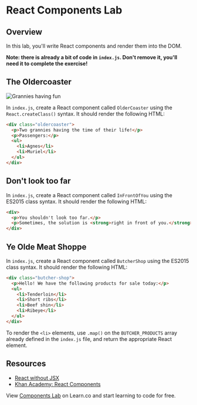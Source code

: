# React Components Lab

## Overview

In this lab, you'll write React components and render them into the DOM. 


**Note: there is already a bit of code in `index.js`. Don't remove it, you'll need it to complete the exercise!**

## The Oldercoaster
![Grannies having fun](https://media.giphy.com/media/MMQrQQ87G2MmY/giphy.gif)

In `index.js`, create a React component called `OlderCoaster` using the `React.createClass()` syntax. It should render the following HTML:

```html
<div class="oldercoaster">
  <p>Two grannies having the time of their life!</p>
  <p>Passengers:</p>
  <ul>
    <li>Agnes</li>
    <li>Muriel</li>
  </ul>
</div>
```

## Don't look too far
In `index.js`, create a React component called `InFrontOfYou` using the ES2015 class syntax. It should render the following HTML:

```html
<div>
  <p>You shouldn't look too far.</p>
  <p>Sometimes, the solution is <strong>right in front of you.</strong></p>
</div>
```

## Ye Olde Meat Shoppe
In `index.js`, create a React component called `ButcherShop` using the ES2015 class syntax. It should render the following HTML:

```html
<div class="butcher-shop">
  <p>Hello! We have the following products for sale today:</p>
  <ul>
    <li>Tenderloin</li>
    <li>Short ribs</li>
    <li>Beef shin</li>
    <li>Ribeye</li>
  </ul>
</div>
```

To render the `<li>` elements, use `.map()` on the `BUTCHER_PRODUCTS` array already defined in the `index.js` file, and return the appropriate React element.

## Resources

- [React without JSX](http://jamesknelson.com/learn-raw-react-no-jsx-flux-es6-webpack/)
- [Khan Academy: React Components](https://khan.github.io/react-components/)

<p class='util--hide'>View <a href='https://learn.co/lessons/react-components-lab'>Components Lab</a> on Learn.co and start learning to code for free.</p>
